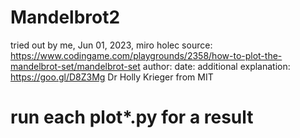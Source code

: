 # Mandelbrot2

 tried out by me, Jun 01, 2023, miro holec
 source: https://www.codingame.com/playgrounds/2358/how-to-plot-the-mandelbrot-set/mandelbrot-set
 author:
 date:
 additional explanation: https://goo.gl/D8Z3Mg Dr Holly Krieger from MIT
 
 
 # run each plot*.py for a result
 
